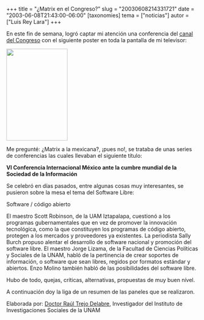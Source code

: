 +++
title = "¿Matrix en el Congreso?"
slug = "20030608214331721"
date = "2003-06-08T21:43:00-06:00"
[taxonomies]
tema = ["noticias"]
autor = ["Luis Rey Lara"]
+++

En este fin de semana, logró captar mi atención una conferencia del
[canal del Congreso](http://www.canaldelcongreso.gob.mx/) con el
siguiente poster en toda la pantalla de mi televisor:

<img src="http://glib.org.mx/images/articles/20030608214331721_1.gif"
width="160" height="240" />

<!-- more -->
Me pregunté: ¿Matrix a la mexicana?, ¡pues no!, se trataba de unas
series de conferencias las cuales llevaban el siguiente título:

**VI Conferencia Internacional México ante la cumbre mundial de la
Sociedad de la Información**

Se celebró en días pasados, entre algunas cosas muy interesantes, se
pusieron sobre la mesa el tema del Software Libre:

Software / código abierto

El maestro Scott Robinson, de la UAM Iztapalapa, cuestionó a los
programas gubernamentales que en vez de promover la innovación
tecnológica, como la que constituyen los programas de código abierto,
protegen a los mercados y proveedores ya existentes. La periodista Sally
Burch propuso alentar el desarrollo de software nacional y promoción del
software libre. El maestro Jorge Lizama, de la Facultad de Ciencias
Políticas y Sociales de la UNAM, habló de la pertinencia de crear
soportes de información, o software que sean libres, regidos por
formatos estándar y abiertos. Enzo Molino también habló de las
posibilidades del software libre.

Hubo de todo, quejas, críticas, alternativas, propuestas de muy buen
nível.

A continuación doy la liga de un resumen de las paneles que se
realizaron.

Elaborada por: [Doctor Raúl Trejo
Delabre](http://www.senadorcorral.org.mx/cgi-bin/cutecast/cutecast.pl?forum=17&thread=18%20),
Investigador del Instituto de Investigaciones Sociales de la UNAM

